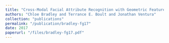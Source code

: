 ```yaml
---
title: "Cross-Modal Facial Attribute Recognition with Geometric Features"
authors: "Chloe Bradley and Terrance E. Boult and Jonathan Ventura"
collection: "publications"
permalink: "/publication/bradley-fg17"
date: 2017
paperurl: "/files/bradley-fg17.pdf"
---
```

